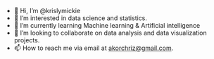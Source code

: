 - 👋 Hi, I’m @krislymickie
- 👀 I’m interested in data science and statistics.
- 🌱 I’m currently learning Machine learning & Artificial intelligence
- 💞️ I’m looking to collaborate on data analysis and data visualization projects.
- 📫 How to reach me via email at akorchriz@gmail.com.

<!---
krislymickie/krislymickie is a ✨ special ✨ repository because its `README.md` (this file) appears on your GitHub profile.
You can click the Preview link to take a look at your changes.
--->
